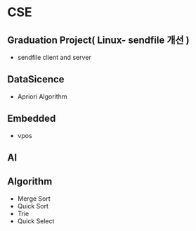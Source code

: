 # CSE
## Graduation Project( Linux- sendfile 개선 )
* sendfile client and server
## DataSicence
* Apriori Algorithm
## Embedded
* vpos
## AI
## Algorithm
* Merge Sort
* Quick Sort
* Trie
* Quick Select
